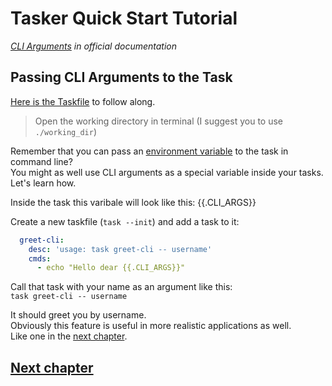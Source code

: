 # Tasker Quick Start Tutorial

*[CLI Arguments](https://taskfile.dev/usage/#forwarding-cli-arguments-to-commands) 
in official documentation*

## Passing CLI Arguments to the Task 

[Here is the Taskfile](Taskfile.yml) to follow along.

> Open the working directory in terminal (I suggest you to use `./working_dir`)

Remember that you can pass an [environment variable](../c05_env_vars/README.md)
to the task in command line?  
You might as well use CLI arguments as a special variable inside your tasks.  
Let's learn how.

Inside the task this varibale will look like this: {{.CLI_ARGS}}

Create a new taskfile (`task --init`) and add a task to it:

```yaml
  greet-cli:
    desc: 'usage: task greet-cli -- username'
    cmds:
      - echo "Hello dear {{.CLI_ARGS}}"
```

Call that task with your name as an argument like this:  
`task greet-cli -- username`

It should greet you by username.  
Obviously this feature is useful in more realistic applications as well.  
Like one in the [next chapter](../c08_requests/README.md).


## [Next chapter](../c08_requests/README.md)
